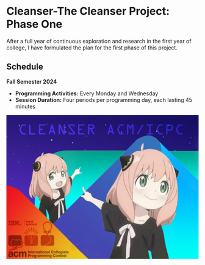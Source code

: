 # Cleanser-The Cleanser Project: Phase One

After a full year of continuous exploration and research in the first year of college, I have formulated the plan for the first phase of this project.

## Schedule

**Fall Semester 2024**

- **Programming Activities:** Every Monday and Wednesday
- **Session Duration:** Four periods per programming day, each lasting 45 minutes

![The Cleanser Project](https://github.com/LANEING-AVIATION/Cleanser/blob/main/Homepage/init.jpg)
